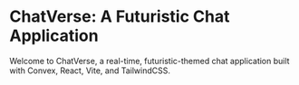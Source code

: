 # ChatVerse: A Futuristic Chat Application

Welcome to ChatVerse, a real-time, futuristic-themed chat application built with Convex, React, Vite, and TailwindCSS.

